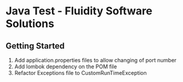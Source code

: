 # Java Test - Fluidity Software Solutions



## Getting Started

1. Add application.properties files to allow changing of port number
2. Add lombok dependency on the POM file
3. Refactor Exceptions file to CustomRunTimeException


